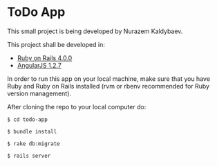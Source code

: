 ToDo App
=========

This small project is being developed by Nurazem Kaldybaev.


This project shall be developed in:

  - [Ruby on Rails 4.0.0](http://rubyonrails.org/)
  - [AngularJS 1.2.7](http://angularjs.org/)

In order to run this app on your local machine, make sure that you have Ruby and Ruby on Rails
installed (rvm or rbenv recommended for Ruby version management).

After cloning the repo to your local computer do:

  ```
  $ cd todo-app
  ```

  ```
  $ bundle install
  ```

  ```
  $ rake db:migrate
  ```

  ```
  $ rails server
  ```




